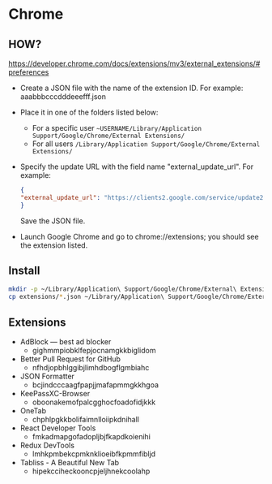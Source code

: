 # Chrome

## HOW?

https://developer.chrome.com/docs/extensions/mv3/external_extensions/#preferences

- Create a JSON file with the name of the extension ID. For example: aaabbbcccdddeeefff.json
- Place it in one of the folders listed below:
  - For a specific user `~USERNAME/Library/Application Support/Google/Chrome/External Extensions/`
  - For all users `/Library/Application Support/Google/Chrome/External Extensions/`
- Specify the update URL with the field name "external_update_url". For example:
	```json
	{
	"external_update_url": "https://clients2.google.com/service/update2/crx"
	}
	```
	Save the JSON file.

- Launch Google Chrome and go to chrome://extensions; you should see the extension listed.


## Install

```sh
mkdir -p ~/Library/Application\ Support/Google/Chrome/External\ Extensions
cp extensions/*.json ~/Library/Application\ Support/Google/Chrome/External\ Extensions
```

## Extensions

- AdBlock — best ad blocker
  - gighmmpiobklfepjocnamgkkbiglidom
- Better Pull Request for GitHub
  - nfhdjopbhlggibjlimhdbogflgmbiahc
- JSON Formatter
  - bcjindcccaagfpapjjmafapmmgkkhgoa
- KeePassXC-Browser
  - oboonakemofpalcgghocfoadofidjkkk
- OneTab
  - chphlpgkkbolifaimnlloiipkdnihall
- React Developer Tools
  - fmkadmapgofadopljbjfkapdkoienihi
- Redux DevTools
  - lmhkpmbekcpmknklioeibfkpmmfibljd
- Tabliss - A Beautiful New Tab
  - hipekcciheckooncpjeljhnekcoolahp
